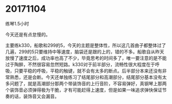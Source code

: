# 20171104

练琴1.5小时

今天还是有点怠慢的。

主要练k330，船歌和299的5，今天的主题是整体性，所以这几首曲子都整体过了几遍，299的5只要维持中等速度，脑袋还是跟的上的，错的不多。船歌自从昨天放慢了速度之后，成功率也高了不少，毕竟思考的时间多了，唯一要注意的是不能过于陶醉，不然很容易忽然短路。k330对于前半部分，流畅性很大程度在于呼吸，只要平稳的呼吸，平稳的触键，就不会有太多的断点。后半部分本来还没有非常熟悉，还是会断。今天还单独练习了结尾部分和高潮部分，结尾部分基本没有太多问题了，就是高潮部分那两个带装饰音的上行音阶，不容易弹好，真钢琴上那两个装饰音必须弹得极为干脆，才有可能赶得上速度，但是如果一味追求弹快保证节奏的话，装饰音又会漏音。
